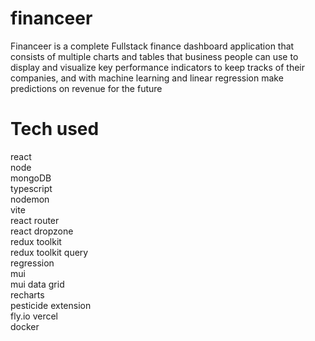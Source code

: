 # financeer

Financeer is a complete Fullstack finance dashboard application that consists of multiple charts and tables that business people can use to display and visualize key performance indicators to keep tracks of their companies, and with machine learning and linear regression make predictions on revenue for the future

# Tech used

react<br/>
node<br/>
mongoDB<br/>
typescript<br/>
nodemon<br/>
vite<br/>
react router<br/>
react dropzone<br/>
redux toolkit<br/>
redux toolkit query<br/>
regression<br/>
mui<br/>
mui data grid<br/>
recharts<br/>
pesticide extension<br/>
fly.io
vercel<br/>
docker<br/>
